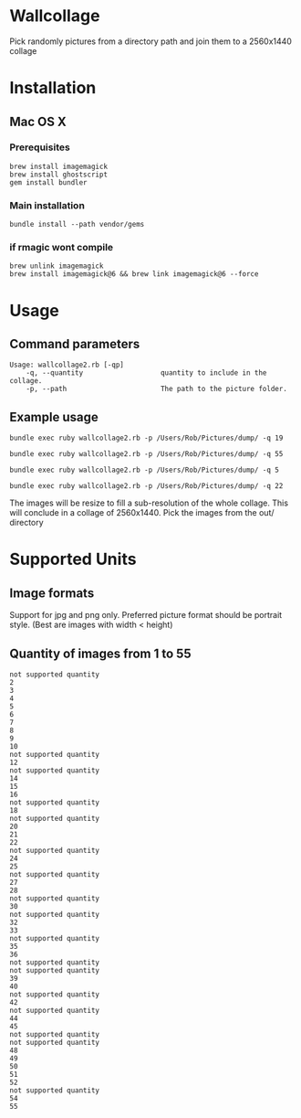 # Wallcollage

Pick randomly pictures from a directory path and join them to a 2560x1440 collage

# Installation

## Mac OS X

### Prerequisites

    brew install imagemagick
    brew install ghostscript
    gem install bundler

### Main installation

    bundle install --path vendor/gems

### if rmagic wont compile

    brew unlink imagemagick
    brew install imagemagick@6 && brew link imagemagick@6 --force

# Usage

## Command parameters

    Usage: wallcollage2.rb [-qp]
        -q, --quantity                   quantity to include in the collage.
        -p, --path                       The path to the picture folder.

## Example usage

    bundle exec ruby wallcollage2.rb -p /Users/Rob/Pictures/dump/ -q 19

    bundle exec ruby wallcollage2.rb -p /Users/Rob/Pictures/dump/ -q 55

    bundle exec ruby wallcollage2.rb -p /Users/Rob/Pictures/dump/ -q 5

    bundle exec ruby wallcollage2.rb -p /Users/Rob/Pictures/dump/ -q 22

The images will be resize to fill a sub-resolution of the whole collage.
This will conclude in a collage of 2560x1440.
Pick the images from the out/ directory

# Supported Units

## Image formats

Support for jpg and png only. Preferred picture format should be portrait style. (Best are images with width < height)

## Quantity of images from 1 to 55

    not supported quantity
    2
    3
    4
    5
    6
    7
    8
    9
    10
    not supported quantity
    12
    not supported quantity
    14
    15
    16
    not supported quantity
    18
    not supported quantity
    20
    21
    22
    not supported quantity
    24
    25
    not supported quantity
    27
    28
    not supported quantity
    30
    not supported quantity
    32
    33
    not supported quantity
    35
    36
    not supported quantity
    not supported quantity
    39
    40
    not supported quantity
    42
    not supported quantity
    44
    45
    not supported quantity
    not supported quantity
    48
    49
    50
    51
    52
    not supported quantity
    54
    55
